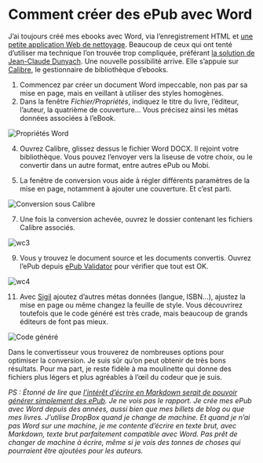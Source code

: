 # Comment créer des ePub avec Word

J’ai toujours créé mes ebooks avec Word, via l’enregistrement HTML et [une petite application Web de nettoyage](http://lab.tcrouzet.com/epub/). Beaucoup de ceux qui ont tenté d’utiliser ma technique l’on trouvée trop compliquée, préférant [la solution de Jean-Claude Dunyach](http://jean-claude.dunyach.pagesperso-orange.fr/Ebooks.html). Une nouvelle possibilité arrive. Elle s’appuie sur [Calibre](http://calibre-ebook.com/), le gestionnaire de bibliothèque d’ebooks.<span id="more-33161"></span>

1. Commencez par créer un document Word impeccable, non pas par sa mise en page, mais en veillant à utiliser des styles homogènes.
2. Dans la fenêtre *Fichier/Propriétés*, indiquez le titre du livre, l’éditeur, l’auteur, la quatrième de couverture… Vous précisez ainsi les métas données associées à l’eBook.

![Propriétés Word](https://tcrouzet.com/images_tc/2013/06/wc1.png)

4. Ouvrez Calibre, glissez dessus le fichier Word DOCX. Il rejoint votre bibliothèque. Vous pouvez l’envoyer vers la liseuse de votre choix, ou le convertir dans un autre format, entre autres ePub ou Mobi.

5. La fenêtre de conversion vous aide à régler différents paramètres de la mise en page, notamment à ajouter une couverture. Et c’est parti.

![Conversion sous Calibre](https://tcrouzet.com/images_tc/2013/06/wc2.png)

7. Une fois la conversion achevée, ouvrez le dossier contenant les fichiers Calibre associés.

![wc3](https://tcrouzet.com/images_tc/2013/06/wc3.png)

9. Vous y trouvez le document source et les documents convertis. Ouvrez l’ePub depuis [ePub Validator](http://validator.idpf.org/) pour vérifier que tout est OK.

![wc4](https://tcrouzet.com/images_tc/2013/06/wc4.png)

11. Avec [Sigil](https://code.google.com/p/sigil/) ajoutez d’autres métas données (langue, ISBN…), ajustez la mise en page ou même changez la feuille de style. Vous découvrirez toutefois que le code généré est très crade, mais beaucoup de grands éditeurs de font pas mieux.

![Code généré](https://tcrouzet.com/images_tc/2013/06/wc5.png)

Dans le convertisseur vous trouverez de nombreuses options pour optimiser la conversion. Je suis sûr qu’on peut obtenir de très bons résultats. Pour ma part, je reste fidèle à ma moulinette qui donne des fichiers plus légers et plus agréables à l’œil du codeur que je suis.

*PS : Étonné de lire que [l’intérêt d’écrire en Markdown serait de pouvoir générer simplement des ePub](http://tiaaft.com/2013/06/08/genial-maj-de-calibre-support-du-docx/). Je ne vois pas le rapport. Je crée mes ePub avec Word depuis des années, aussi bien que mes billets de blog ou que mes livres. J’utilise DropBox quand je change de machine. Et quand je n’ai pas Word sur une machine, je me contente d’écrire en texte brut, avec Markdown, texte brut parfaitement compatible avec Word. Pas prêt de changer de machine à écrire, même si je vois des tonnes de choses qui pourraient être ajoutées pour les auteurs.*